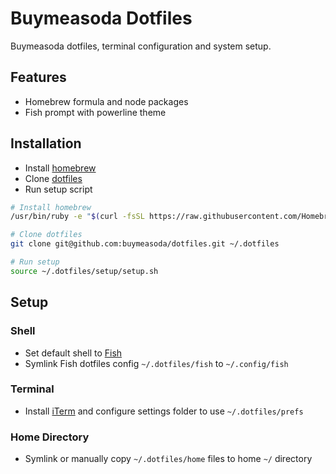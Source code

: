 # Buymeasoda Dotfiles

Buymeasoda dotfiles, terminal configuration and system setup.

## Features

- Homebrew formula and node packages
- Fish prompt with powerline theme

## Installation

- Install [homebrew](https://brew.sh/)
- Clone [dotfiles](https://github.com/buymeasoda/dotfiles)
- Run setup script

```sh
# Install homebrew
/usr/bin/ruby -e "$(curl -fsSL https://raw.githubusercontent.com/Homebrew/install/master/install)"

# Clone dotfiles
git clone git@github.com:buymeasoda/dotfiles.git ~/.dotfiles

# Run setup
source ~/.dotfiles/setup/setup.sh
```

## Setup

### Shell

- Set default shell to [Fish](https://fishshell.com/)
- Symlink Fish dotfiles config `~/.dotfiles/fish` to `~/.config/fish`

### Terminal

- Install [iTerm](https://www.iterm2.com/) and configure settings folder to use `~/.dotfiles/prefs`

### Home Directory

- Symlink or manually copy `~/.dotfiles/home` files to home `~/` directory
